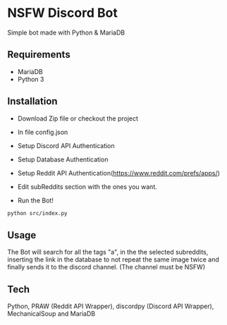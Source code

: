 # NSFW Discord Bot

Simple bot made with Python & MariaDB

## Requirements

* MariaDB
* Python 3

## Installation

* Download Zip file or checkout the project
* In file config.json
* Setup Discord API Authentication 
* Setup Database Authentication 
* Setup Reddit API Authentication(https://www.reddit.com/prefs/apps/)

* Edit subReddits section with the ones you want.

* Run the Bot! 

```bash
python src/index.py
```

## Usage

The Bot will search for all the tags "a", in the the selected subreddits, inserting the link in the database to not repeat the same image twice and finally sends it to the discord channel.
(The channel must be NSFW)

## Tech

Python, PRAW (Reddit API Wrapper), discordpy (Discord API Wrapper), MechanicalSoup and MariaDB
